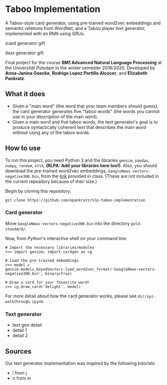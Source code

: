 # Taboo Implementation

A Taboo-style card generator, using pre-trained word2vec embeddings and semantic relations from WordNet, and a Taboo player text generator, implemented with an RNN using GRUs.

(card generator gif)

(text generator gif)

Final project for the course **BM1 Advanced Natural Language Processing** at the Universität Potsdam in the winter semester 2019/2020.
Developed by **Anna-Janina Goecke**, **Rodrigo Lopez Portillo Alcocer**, and **Elizabeth Pankratz**.


## What it does

- Given a "main word" (the word that your team members should guess), the card generator generates five "taboo words" (the words you cannot use in your description of the main word).
- Given a main word and five taboo words, the text generator's goal is to produce syntactically coherent text that describes the main word without using any of the taboo words.


## How to use

To run this project, you need Python 3 and the libraries `gensim`, `pandas`, `numpy`, `random`, `nltk`, **(RLPA: Add your libraries here too!)**.
Also, you should download the pre-trained word2vec embeddings, `GoogleNews-vectors-negative300.bin`, from the [link](https://drive.google.com/uc?id=0B7XkCwpI5KDYNlNUTTlSS21pQmM) provided in class.
(These are not included in the current repository because of their size.)

Begin by cloning this repository.

```
git clone https://github.com/epankratz/nlp-taboo-implementation
```

### Card generator

Move `GoogleNews-vectors-negative300.bin` into the directory `gold-standard/`.

Now, from Python's interactive shell on your command line:

```
# Import the necessary libraries/modules
>>> import gensim; import cardgen as cg

# Load the pre-trained embeddings
>>> model = gensim.models.KeyedVectors.load_word2vec_format('GoogleNews-vectors-negative300.bin', binary=True)

# Draw a card for your favourite word!
>>> cg.draw_card('delight', model)
```

For more detail about how the card generator works, please see `dir/xyz-walkthrough.ipynb`.


### Text generator

- text gen detail
- detail 1
- detail 2


## Sources

Our text generator implementation was inspired by the following tutorials:
- i from j
- n from m
